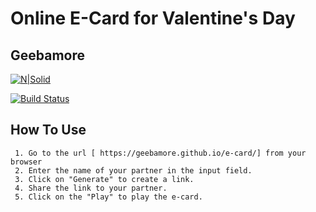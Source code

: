 # Online E-Card for Valentine's Day
## Geebamore

[![N|Solid](https://cldup.com/dTxpPi9lDf.thumb.png)](https://nodesource.com/products/nsolid)

[![Build Status](https://travis-ci.org/joemccann/dillinger.svg?branch=master)](https://travis-ci.org/joemccann/dillinger)


## How To Use

``` 
 1. Go to the url [ https://geebamore.github.io/e-card/] from your browser
 2. Enter the name of your partner in the input field.
 3. Click on "Generate" to create a link.
 4. Share the link to your partner.
 5. Click on the "Play" to play the e-card.
 
```
